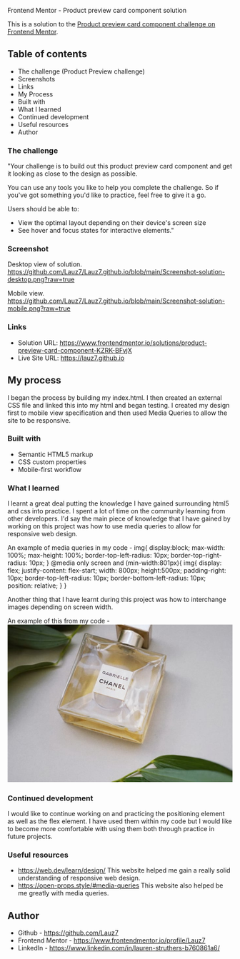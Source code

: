 Frontend Mentor - Product preview card component solution

This is a solution to the [Product preview card component challenge on Frontend Mentor](https://www.frontendmentor.io/challenges/product-preview-card-component-GO7UmttRfa). 

## Table of contents

  - The challenge (Product Preview challenge)
  - Screenshots
  - Links
  - My Process
  - Built with
  - What I learned
  - Continued development
  - Useful resources
  - Author


### The challenge

"Your challenge is to build out this product preview card component and get it looking as close to the design as possible.

        

You can use any tools you like to help you complete the challenge. So if you've got something you'd like to practice, feel free to give it a go.


Users should be able to: 

- View the optimal layout depending on their device's screen size
- See hover and focus states for interactive elements."


### Screenshot

Desktop view of solution.    			
https://github.com/Lauz7/Lauz7.github.io/blob/main/Screenshot-solution-desktop.png?raw=true             

Mobile view.
https://github.com/Lauz7/Lauz7.github.io/blob/main/Screenshot-solution-mobile.png?raw=true

### Links

- Solution URL: https://www.frontendmentor.io/solutions/product-preview-card-component-KZRK-BFvjX
- Live Site URL: https://lauz7.github.io

## My process

I began the process by building my index.html. I then created an external CSS file and linked this into my html and began testing. I created my design first to mobile view specification and then used Media Queries to allow the site to be responsive.

### Built with

- Semantic HTML5 markup
- CSS custom properties
- Mobile-first workflow

### What I learned

I learnt a great deal putting the knowledge I have gained surrounding html5 and css into practice. I spent a lot of time on the community learning from other developers. I'd say the main piece of knowledge that I have gained by working on this project was how to use media queries to allow for responsive web design.

An example of media queries in my code - 
img{
    display:block;
    max-width: 100%;
    max-height: 100%;
    border-top-left-radius: 10px;
    border-top-right-radius: 10px;
}
@media only screen and (min-width:801px){
    img{
        display: flex;
        justify-content: flex-start;
        width: 800px;
        height:500px;
        padding-right: 10px;
        border-top-left-radius: 10px;
        border-bottom-left-radius: 10px;
        position: relative;
    }
}

Another thing that I have learnt during this project was how to interchange images depending on screen width. 

An example of this from my code -
<picture>
                <source 
                   media="(min-width: 801px)"
                   srcset="https://github.com/Lauz7/Lauz7.github.io/blob/main/image-product-desktop.jpg?raw=true">
                <source 
                   media="(min-width: 300px)"
                   srcset="https://github.com/Lauz7/Lauz7.github.io/blob/main/image-product-mobile.jpg?raw=true">
                <img src="https://github.com/Lauz7/Lauz7.github.io/blob/main/image-product-mobile.jpg?raw=true" 
                alt="perfume pic">
             </picture>


### Continued development

I would like to continue working on and practicing the positioning element as well as the flex element. I have used them within my code but I would like to become more comfortable with using them both through practice in future projects.


### Useful resources

- https://web.dev/learn/design/ This website helped me gain a really solid understanding of responsive web design.
- https://open-props.style/#media-queries This website also helped be me greatly with media queries.

## Author

- Github - https://github.com/Lauz7 
- Frontend Mentor - https://www.frontendmentor.io/profile/Lauz7
- LinkedIn - https://www.linkedin.com/in/lauren-struthers-b760861a6/
